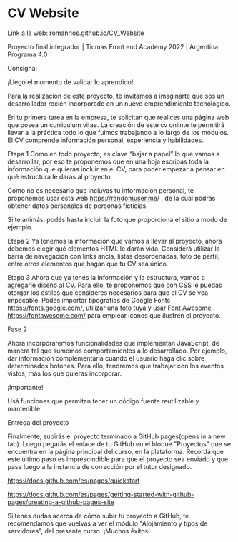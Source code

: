 # CV Website

Link a la web:
romanrios.github.io/CV_Website

Proyecto final integrador | Ticmas Front end Academy 2022 | Argentina Programa 4.0

Consigna:


¡Llegó el momento de validar lo aprendido!

Para la realización de este proyecto, te  invitamos a imaginarte que sos un desarrollador recién incorporado en un nuevo emprendimiento tecnológico.

En tu primera tarea en la empresa, te solicitan que realices una página web que posea un curriculum vitae. La creación de este cv onlinte te permitirá llevar a la práctica todo lo que fuimos trabajando a lo largo de los módulos. El CV comprende información personal, experiencia y habilidades.


Etapa 1
Como en todo proyecto, es clave “bajar a papel” lo que vamos a desarrollar, por eso te proponemos que en una hoja escribas toda la información que quieras incluir en el CV, para poder empezar a pensar en qué estructura le darás al proyecto. 

Como no es necesario que incluyas tu información personal, te proponemos usar esta web https://randomuser.me/ , de la cual podrás obtener datos personales de personas ficticias. 

Si te animás, podés hasta incluir la foto que proporciona el sitio a modo de ejemplo.


Etapa 2
Ya tenemos la información que vamos a llevar al proyecto, ahora debemos elegir qué elementos HTML le darán vida. Considerá utilizar la barra de navegación con links ancla, listas desordenadas, foto de perfil, entre otros elementos que hagan que tu CV sea único.


Etapa 3
Ahora que ya tenés la información y la estructura, vamos a agregarle diseño al CV. Para ello, te proponemos que con CSS le puedas otorgar los estilos que consideres necesarios para que el CV se vea impecable. Podés importar tipografías de Google Fonts https://fonts.google.com/, utilizar una foto tuya y usar Font Awesome https://fontawesome.com/ para emplear íconos que ilustren el proyecto.


Fase 2

Ahora incorporaremos funcionalidades que implementan JavaScript, de manera tal que sumemos comportamientos a lo desarrollado. Por ejemplo, dar información complementaria cuando el usuario haga clic sobre determinados botones. Para ello, tendremos que trabajar con los eventos vistos, más los que quieras incorporar. 

¡Importante!

Usá funciones que permitan tener un código fuente reutilizable y mantenible.


Entrega del proyecto

Finalmente, subirás el proyecto terminado a GitHub pages(opens in a new tab).  Luego pegarás el enlace de tu GitHub en el bloque "Proyectos" que se encuentra en la página principal del curso, en la plataforma. Recordá que este último paso es imprescindible para que el proyecto sea enviado y que pase luego a la instancia de corrección por el tutor designado.

https://docs.github.com/es/pages/quickstart

https://docs.github.com/es/pages/getting-started-with-github-pages/creating-a-github-pages-site

Si tenés dudas acerca de cómo subir tu proyecto a GitHub, te recomendamos que vuelvas a ver el módulo "Alojamiento y tipos de servidores", del presente curso. ¡Muchos éxitos!
